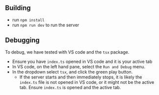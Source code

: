 ## Building

- run `npm install`
- run `npm run dev` to run the server

## Debugging

To debug, we have tested with VS code and the `tsx` package.

- Ensure you have `index.ts` opened in VS code and it is your active tab
- In VS code, on the left hand pane, select the `Run and Debug` menu.
- In the dropdown select `tsx`, and click the green play button.
  - If the server starts and then immediately stops, it is likely the `index.ts`
    file is not opened in VS code, or it might not be the active tab. Ensure `index.ts`
    is opened and the active tab.
